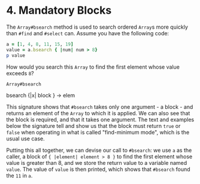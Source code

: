 # 4. Mandatory Blocks

The `Array#bsearch` method is used to search ordered `Array`s more quickly than `#find` and `#select` can. Assume you have the following code:

```ruby
a = [1, 4, 8, 11, 15, 19]
value = a.bsearch { |num| num > 8}
p value
```

How would you search this `Array` to find the first element whose value exceeds `8`?

`Array#bsearch`

bsearch {|x| block } → elem

This signature shows that `#bsearch` takes only one argument - a block - and returns an element of the `Array` to which it is applied. We can also see that the block is required, and that it takes one argument. The text and examples below the signature tell and show us that the block must return `true` or `false` when operating in what is called "find-minimum mode", which is the usual use case.

Putting this all together, we can devise our call to `#bsearch`: we use `a` as the caller, a block of `{ |element| element > 8 }` to find the first element whose value is greater than 8, and we store the return value to a variable named `value`. The value of `value` is then printed, which shows that `#bsearch` found the `11` in `a`.